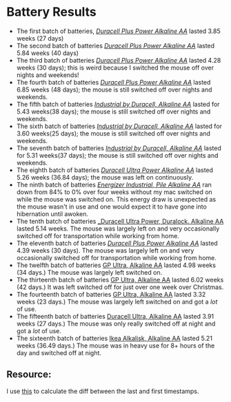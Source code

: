 # Battery Results

* The first batch of batteries, [_Duracell Plus Power Alkaline AA_](storage-duracel-plus-power-aa-1.csv) lasted 3.85 weeks (27 days)
* The second batch of batteries [_Duracell Plus Power Alkaline AA_](storage-duracel-plus-power-aa-2.csv) lasted 5.84 weeks (40 days)
* The third batch of batteries [_Duracell Plus Power Alkaline AA_](storage-duracel-plus-power-aa-3.csv) lasted 4.28 weeks (30 days); this is weird because I switched the mouse off over nights and weekends!
* The fourth batch of batteries [_Duracell Plus Power Alkaline AA_](storage-duracel-plus-power-aa-4.csv) lasted 6.85 weeks (48 days); the mouse is still switched off over nights and weekends.
* The fifth batch of batteries [_Industrial by Duracell, Alkaline AA_](storage-industrial-by-duracell-aa-1.csv) lasted for 5.43 weeks(38 days); the mouse is still switched off over nights and weekends.
* The sixth batch of batteries [_Industrial by Duracell, Alkaline AA_](storage-industrial-by-duracell-aa-2.csv) lasted for 3.60 weeks(25 days); the mouse is still switched off over nights and weekends.
* The seventh batch of batteries [_Industrial by Duracell, Alkaline AA_](storage-industrial-by-duracell-aa-3.csv) lasted for 5.31 weeks(37 days); the mouse is still switched off over nights and weekends.
* The eighth batch of batteries [_Duracell Ultra Power Alkaline AA_](storage-duracel-ultra-power-aa-1.csv) lasted 5.26 weeks (36.84 days); the mouse was left on continuously.
* The ninth batch of batteries [_Energizer Industrial, Pile Alkaline AA_](storage-energizer-industrial-aa-1.csv) ran down from 84% to 0% over four weeks without my mac switched on while the mouse was switched on. This energy draw is unexpected as the mouse wasn't in use and one would expect it to have gone into hibernation until awoken.
* The tenth batch of batteries [_Duracell Ultra Power, Duralock. Alkaline AA](storage-duracell-ultra-power-duralock.csv) lasted 5.14 weeks. The mouse was largely left on and very occasionally switched off for transportation while working from home.
* The eleventh batch of batteries [_Duracell Plus Power Alkaline AA_](storage-duracell-plus-power-aa-5.csv) lasted 4.39 weeks (30 days). The mouse was largely left on and very occasionally switched off for transportation while working from home.
* The twelfth batch of batteries [GP Ultra, Alkaline AA](storage-gp-ultra-alkaline-aa-1.csv) lasted 4.98 weeks (34 days.) The mouse was largely left switched on.
* The thirteenth batch of batteries [GP Ultra, Alkaline AA](storage-gp-ultra-alkaline-aa-2.csv) lasted 6.02 weeks (42 days.) It was left switched off for just over one week over Christmas.
* The fourteenth batch of batteries [GP Ultra, Alkaline AA](storage-gp-ultra-alkaline-aa-3.csv) lasted 3.32 weeks (23 days.) The mouse was largely left switched on and got a _lot_ of use.
* The fifteenth batch of batteries [Duracell Ultra, Alkaline AA](storage-duracell-ultra-alkaline-aa-1.csv) lasted 3.91 weeks (27 days.) The mouse was only really switched off at night and got a _lot_ of use.
* The sixteenth batch of batteries [Ikea Alkalisk, Alkaline AA](storage-ikea-alkalisk-aa-1.csv) lasted 5.21 weeks (36.49 days.) The mouse was in heavy use for 8+ hours of the day and switched off at night.

## Resource:

I use [this](https://iuliacazan.ro/timestamps-diff/) to calculate the diff between the last and first timestamps.
